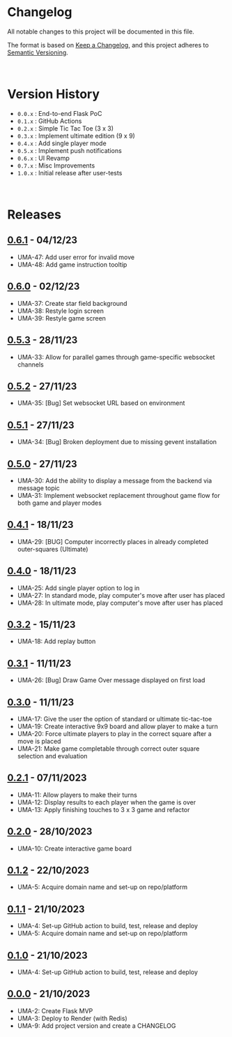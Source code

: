 # Changelog

All notable changes to this project will be documented in this file.

The format is based on [Keep a Changelog](https://keepachangelog.com/en/1.1.0/),
and this project adheres to [Semantic Versioning](https://semver.org/spec/v2.0.0.html).

<br>

# Version History
- `0.0.x` : End-to-end Flask PoC
- `0.1.x` : GitHub Actions
- `0.2.x` : Simple Tic Tac Toe (3 x 3)
- `0.3.x` : Implement ultimate edition (9 x 9)
- `0.4.x` : Add single player mode
- `0.5.x` : Implement push notifications
- `0.6.x` : UI Revamp
- `0.7.x` : Misc Improvements
- `1.0.x` : Initial release after user-tests

<br>

# Releases
<!-- @LatestFirst -->

## [0.6.1] - 04/12/23
- UMA-47: Add user error for invalid move
- UMA-48: Add game instruction tooltip

## [0.6.0] - 02/12/23
- UMA-37: Create star field background
- UMA-38: Restyle login screen
- UMA-39: Restyle game screen

## [0.5.3] - 28/11/23
- UMA-33: Allow for parallel games through game-specific websocket channels

## [0.5.2] - 27/11/23
- UMA-35: [Bug] Set websocket URL based on environment

## [0.5.1] - 27/11/23
- UMA-34: [Bug] Broken deployment due to missing gevent installation

## [0.5.0] - 27/11/23
- UMA-30: Add the ability to display a message from the backend via message topic
- UMA-31: Implement websocket replacement throughout game flow for both game and player modes

## [0.4.1] - 18/11/23
- UMA-29: [BUG] Computer incorrectly places in already completed outer-squares (Ultimate)

## [0.4.0] - 18/11/23
- UMA-25: Add single player option to log in
- UMA-27: In standard mode, play computer's move after user has placed
- UMA-28: In ultimate mode, play computer's move after user has placed

## [0.3.2] - 15/11/23
- UMA-18: Add replay button

## [0.3.1] - 11/11/23
- UMA-26: [Bug] Draw Game Over message displayed on first load

## [0.3.0] - 11/11/23
- UMA-17: Give the user the option of standard or ultimate tic-tac-toe
- UMA-19: Create interactive 9x9 board and allow player to make a turn
- UMA-20: Force ultimate players to play in the correct square after a move is placed
- UMA-21: Make game completable through correct outer square selection and evaluation

## [0.2.1] - 07/11/2023
- UMA-11: Allow players to make their turns
- UMA-12: Display results to each player when the game is over
- UMA-13: Apply finishing touches to 3 x 3 game and refactor

## [0.2.0] - 28/10/2023
- UMA-10: Create interactive game board

## [0.1.2] - 22/10/2023
- UMA-5: Acquire domain name and set-up on repo/platform

## [0.1.1] - 21/10/2023
- UMA-4: Set-up GitHub action to build, test, release and deploy
- UMA-5: Acquire domain name and set-up on repo/platform

## [0.1.0] - 21/10/2023
- UMA-4: Set-up GitHub action to build, test, release and deploy

## [0.0.0] - 21/10/2023
- UMA-2: Create Flask MVP
- UMA-3: Deploy to Render (with Redis)
- UMA-9: Add project version and create a CHANGELOG

<br>

[0.0.0]: https://github.com/jrsmth/ultima/releases/tag/0.0.0
[0.1.0]: https://github.com/jrsmth/ultima/compare/0.0.0...0.1.0
[0.1.1]: https://github.com/jrsmth/ultima/compare/0.1.0...0.1.1
[0.1.2]: https://github.com/jrsmth/ultima/compare/0.1.1...0.1.2
[0.2.0]: https://github.com/jrsmth/ultima/compare/0.1.2...0.2.0
[0.2.1]: https://github.com/jrsmth/ultima/compare/0.2.0...0.2.1
[0.3.0]: https://github.com/jrsmth/ultima/compare/0.2.1...0.3.0
[0.3.1]: https://github.com/jrsmth/ultima/compare/0.3.0...0.3.1
[0.3.2]: https://github.com/jrsmth/ultima/compare/0.3.1...0.3.2
[0.4.0]: https://github.com/jrsmth/ultima/compare/0.3.2...0.4.0
[0.4.1]: https://github.com/jrsmth/ultima/compare/0.4.0...0.4.1
[0.5.0]: https://github.com/jrsmth/ultima/compare/0.4.1...0.5.0
[0.5.1]: https://github.com/jrsmth/ultima/compare/0.5.0...0.5.1
[0.5.2]: https://github.com/jrsmth/ultima/compare/0.5.1...0.5.2
[0.5.3]: https://github.com/jrsmth/ultima/compare/0.5.2...0.5.3
[0.6.0]: https://github.com/jrsmth/ultima/compare/0.5.3...0.6.0
[0.6.1]: https://github.com/jrsmth/ultima/compare/0.6.0...0.6.1